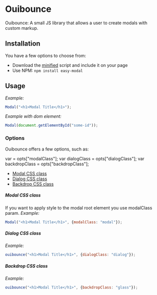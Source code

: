 # Ouibounce

Ouibounce: A small JS library that allows a user to create modals with custom markup.

## Installation

You have a few options to choose from:

- Download the [minified](dist/modal.js) script and include it on your page
- Use NPM: `npm install easy-modal`

## Usage

_Example:_    
```js
Modal("<h1>Modal Title</h1>");
```

_Example with dom element:_
```js
Modal(document.getElementById("some-id"));
```

### Options

Ouibounce offers a few options, such as:

var  = opts["modalClass"];
var dialogClass = opts["dialogClass"];
var backdropClass = opts["backdropClass"];

- [Modal CSS class](#modal-class)
- [Dialog CSS class](#dialog-class)
- [Backdrop CSS class](#"backdrop-class")

##### Modal CSS class
If you want to apply style to the modal root element you use modalClass param.
_Example:_    
```js
Modal("<h1>Modal Title</h1>", {modalClass: "modal"});
```

##### Dialog CSS class

_Example:_    
```js
ouibounce("<h1>Modal Title</h1>", {dialogClass: "dialog"});
```

##### Backdrop CSS class
_Example:_    
```js
ouibounce("<h1>Modal Title</h1>", {backdropClass: "glass"});
```
